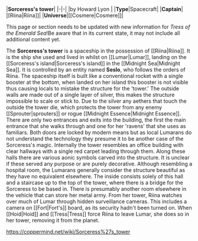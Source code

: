 |**Sorceress's tower**|
|-|-|
|by  Howard Lyon |
|**Type**|Spacecraft|
|**Captain**|[[Riina\|Riina]]|
|**Universe**|[[Cosmere\|Cosmere]]|

This page or section needs to be updated with new information for *Tress of the Emerald Sea*!Be aware that in its current state, it may not include all additional content yet.

The **Sorceress's tower** is a spaceship in the possession of [[Riina\|Riina]]. It is the ship she used and lived in whilst on [[Lumar\|Lumar]], landing on the [[Sorceress's island\|Sorceress's island]] in the [[Midnight Sea\|Midnight Sea]]. It is controlled by an entity named **Seslo**, who follows the orders of Riina. The spaceship itself is built like a conventional rocket with a single booster at the bottom, when landed on her island this booster is not visible thus causing locals to mistake the structure for the 'tower.'
The outside walls are made out of a single layer of silver, this makes the structure impossible to scale or stick to. Due to the silver any aethers that touch the outside the tower die, which protects the tower from any enemy [[Sprouter\|sprouters]] or rogue [[Midnight Essence\|Midnight Essence]]. There are only two entrances and exits into the building, the first the main entrance that she walks through and one for her 'ravens' that she uses as familiars. Both doors are locked by modern means but as local Lumarans do not understand the technology they presume it to be another case of the Sorceress's magic.
Internally the tower resembles an office building with clear hallways with a single red carpet leading through them. Along these halls there are various aonic symbols carved into the structure. It is unclear if these served any purpose or are purely decorative. Although resembling a hospital room, the Lumarans generally consider the structure beautiful as they have no equivalent elsewhere. The inside consists solely of this hall and a staircase up to the top of the tower, where there is a bridge for the Sorceress to be based in. There is presumably another room elsewhere in the vehicle that can store her metal army.
From her tower, Riina watches over much of Lumar through hidden surveillance cameras. This includes a camera on [[Fort\|Fort's]] board, as its security hadn't been turned on.
When [[Hoid\|Hoid]] and [[Tress\|Tress]] force Riina to leave Lumar, she does so in her tower, removing it from the planet.



https://coppermind.net/wiki/Sorceress%27s_tower